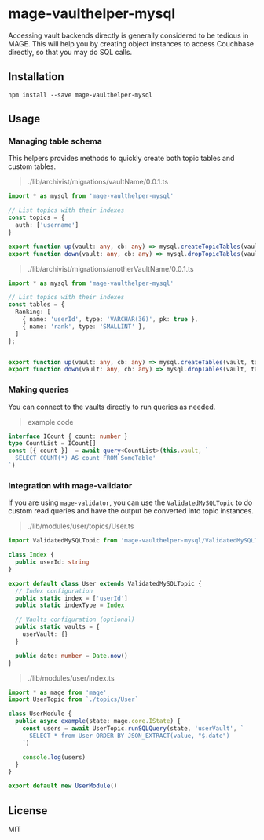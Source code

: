 # mage-vaulthelper-mysql

Accessing vault backends directly is generally considered
to be tedious in MAGE. This will help you by creating
object instances to access Couchbase directly, so that you may
do SQL calls.

## Installation

```shell
npm install --save mage-vaulthelper-mysql
```

## Usage

### Managing table schema

This helpers provides methods to quickly create both topic tables and custom tables.

> ./lib/archivist/migrations/vaultName/0.0.1.ts

```typescript
import * as mysql from 'mage-vaulthelper-mysql'

// List topics with their indexes
const topics = {
  auth: ['username']
}

export function up(vault: any, cb: any) => mysql.createTopicTables(vault, topics).then(cb).catch(cb)
export function down(vault: any, cb: any) => mysql.dropTopicTables(vault, topics).then(cb).catch(cb)
```

> ./lib/archivist/migrations/anotherVaultName/0.0.1.ts

```typescript
import * as mysql from 'mage-vaulthelper-mysql'

// List topics with their indexes
const tables = {
  Ranking: [
    { name: 'userId', type: 'VARCHAR(36)', pk: true },
    { name: 'rank', type: 'SMALLINT' },
  ]
};


export function up(vault: any, cb: any) => mysql.createTables(vault, tables).then(cb).catch(cb)
export function down(vault: any, cb: any) => mysql.dropTables(vault, tables).then(cb).catch(cb)
```

### Making queries

You can connect to the vaults directly to run queries as needed.

> example code

```typescript
interface ICount { count: number }
type CountList = ICount[]
const [{ count }]  = await query<CountList>(this.vault, `
  SELECT COUNT(*) AS count FROM SomeTable'
`)
```

### Integration with mage-validator

If you are using `mage-validator`, you can use the `ValidatedMySQLTopic` to
do custom read queries and have the output be converted into topic instances.

> ./lib/modules/user/topics/User.ts

```typescript
import ValidatedMySQLTopic from 'mage-vaulthelper-mysql/ValidatedMySQLTopic`

class Index {
  public userId: string
}

export default class User extends ValidatedMySQLTopic {
  // Index configuration
  public static index = ['userId']
  public static indexType = Index

  // Vaults configuration (optional)
  public static vaults = {
    userVault: {}
  }

  public date: number = Date.now()
}
```

> ./lib/modules/user/index.ts

```typescript
import * as mage from 'mage'
import UserTopic from `./topics/User`

class UserModule {
  public async example(state: mage.core.IState) {
    const users = await UserTopic.runSQLQuery(state, 'userVault', `
      SELECT * from User ORDER BY JSON_EXTRACT(value, "$.date")
    `)

    console.log(users)
  }
}

export default new UserModule()
```

## License

MIT
